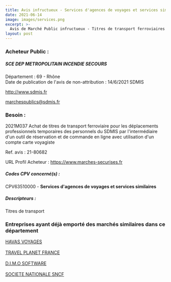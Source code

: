 ```yaml
---
title: Avis infructueux - Services d'agences de voyages et services similaires
date: 2021-06-14
image: images/services.png
excerpt: >-
  Avis de Marché Public infructueux - Titres de transport ferroviaires
layout: post
---
```


### Acheteur Public :
##### SCE DEP METROPOLITAIN INCENDIE SECOURS
Département : 69 - Rhône<br/>
Date de publication de l'avis de non-attribution : 14/6/2021
SDMIS

http://www.sdmis.fr

marchespublics@sdmis.fr


### Besoin :

2021M037 Achat de titres de transport ferroviaire pour les déplacements professionnels temporaires des personnels du SDMIS par l'intermédiaire d'un outil de réservation et de commande en ligne avec utilisation d'un compte carte voyagiste

Ref. avis : 21-80682

URL Profil Acheteur : https://www.marches-securises.fr

##### Codes CPV concerné(s) :
CPV63510000 - **Services d'agences de voyages et services similaires** <br/>

##### Descripteurs :
Titres de transport <br/>

### Entreprises ayant déjà emporté des marchés similaires dans ce département
<a href="/entreprise-551/siren-377533294">HAVAS VOYAGES</a><br/><br/>
<a href="/entreprise-552/siren-384221925">TRAVEL PLANET FRANCE</a><br/><br/>
<a href="/entreprise-555/siren-399551282">D.I.M.O SOFTWARE</a><br/><br/>
<a href="/entreprise-572/siren-552049447">SOCIETE NATIONALE SNCF</a><br/><br/>
